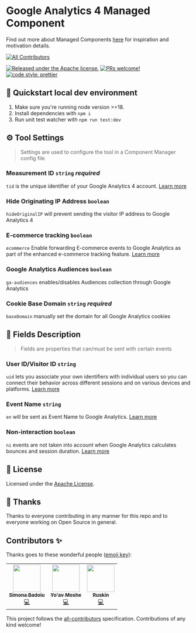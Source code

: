 # Google Analytics 4 Managed Component

Find out more about Managed Components [here](https://blog.cloudflare.com/zaraz-open-source-managed-components-and-webcm/) for inspiration and motivation details.

<!-- ALL-CONTRIBUTORS-BADGE:START - Do not remove or modify this section -->

[![All Contributors](https://img.shields.io/badge/all_contributors-3-orange.svg?style=flat-square)](#contributors-)

<!-- ALL-CONTRIBUTORS-BADGE:END -->

[![Released under the Apache license.](https://img.shields.io/badge/license-apache-blue.svg)](./LICENSE)
[![PRs welcome!](https://img.shields.io/badge/PRs-welcome-brightgreen.svg)](./CONTRIBUTING.md)
[![code style: prettier](https://img.shields.io/badge/code_style-prettier-ff69b4.svg?style=flat-square)](https://github.com/prettier/prettier)

## 🚀 Quickstart local dev environment

1. Make sure you're running node version >=18.
2. Install dependencies with `npm i`
3. Run unit test watcher with `npm run test:dev`

## ⚙️ Tool Settings

> Settings are used to configure the tool in a Component Manager config file

### Measurement ID `string` _required_

`tid` is the unique identifier of your Google Analytics 4 account. [Learn more](https://www.semrush.com/blog/google-analytics-tracking-id/#how-to-find-google-analytics-tracking-id)

### Hide Originating IP Address `boolean`

`hideOriginalIP` will prevent sending the visitor IP address to Google Analytics 4

### E-commerce tracking `boolean`

`ecommerce` Enable forwarding E-commerce events to Google Analytics as part of the enhanced e-commerce tracking feature. [Learn more](https://developers.google.com/analytics/devguides/collection/analyticsjs/enhanced-ecommerce#ecommerce-tracking)

### Google Analytics Audiences `boolean`

`ga-audiences` enables/disables Audiences collection through Google Analytics

### Cookie Base Domain `string` _required_

`baseDomain` manually set the domain for all Google Analytics cookies

## 🧱 Fields Description

> Fields are properties that can/must be sent with certain events

### User ID/Visitor ID `string`

`uid` lets you associate your own identifiers with individual users so you can connect their behavior across different sessions and on various devices and platforms. [Learn more](https://developers.google.com/analytics/devguides/collection/ga4/user-id?technology=gtagjs)

### Event Name `string`

`en` will be sent as Event Name to Google Analytics. [Learn more](https://support.google.com/analytics/answer/1033068?hl=en)

### Non-interaction `boolean`

`ni` events are not taken into account when Google Analytics calculates bounces and session duration. [Learn more](https://support.google.com/analytics/answer/1033068?hl=en#NonInteractionEvents)

## 📝 License

Licensed under the [Apache License](./LICENSE).

## 💜 Thanks

Thanks to everyone contributing in any manner for this repo and to everyone working on Open Source in general.

## Contributors ✨

Thanks goes to these wonderful people ([emoji key](https://allcontributors.org/docs/en/emoji-key)):

<!-- ALL-CONTRIBUTORS-LIST:START - Do not remove or modify this section -->
<!-- prettier-ignore-start -->
<!-- markdownlint-disable -->
<table>
  <tr>
    <td align="center"><a href="https://github.com/simonabadoiu"><img src="https://avatars.githubusercontent.com/u/1610123?v=4?s=75" width="75px;" alt=""/><br /><sub><b>Simona Badoiu</b></sub></a><br /><a href="https://github.com/managed-components/@managed-components/google-analytics-4/commits?author=simonabadoiu" title="Code">💻</a></td>
    <td align="center"><a href="https://yoavmoshe.com/about"><img src="https://avatars.githubusercontent.com/u/55081?v=4?s=75" width="75px;" alt=""/><br /><sub><b>Yo'av Moshe</b></sub></a><br /><a href="https://github.com/managed-components/@managed-components/google-analytics-4/commits?author=bjesus" title="Code">💻</a></td>
    <td align="center"><a href="https://github.com/jonnyparris"><img src="https://avatars.githubusercontent.com/u/6400000?v=4?s=75" width="75px;" alt=""/><br /><sub><b>Ruskin</b></sub></a><br /><a href="https://github.com/managed-components/@managed-components/google-analytics-4/commits?author=jonnyparris" title="Code">💻</a></td>
  </tr>
</table>

<!-- markdownlint-restore -->
<!-- prettier-ignore-end -->

<!-- ALL-CONTRIBUTORS-LIST:END -->

This project follows the [all-contributors](https://github.com/all-contributors/all-contributors) specification. Contributions of any kind welcome!
